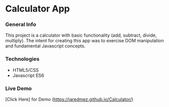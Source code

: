# Calculator App

### General Info
This project is a calculator with basic functionality (add, subtract, divide, multiply). The intent for creating this app was to exercise DOM manipulation and fundamental Javascript concepts. 


### Technologies
* HTML5/CSS
* Javascript ES6

### Live Demo
[Click Here] for Demo (https://jaredmez.github.io/Calculator/)